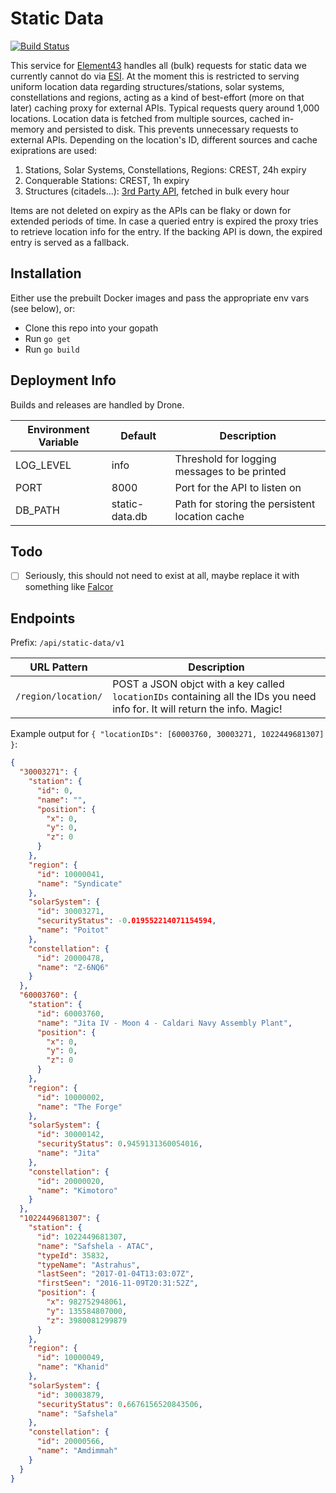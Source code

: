 # Static Data
[![Build Status](https://drone.element-43.com/api/badges/EVE-Tools/static-data/status.svg)](https://drone.element-43.com/EVE-Tools/static-data)

This service for [Element43](https://element-43.com) handles all (bulk) requests for static data we currently cannot do via [ESI](https://esi.tech.ccp.is/latest/). At the moment this is restricted to serving uniform location data regarding structures/stations, solar systems, constellations and regions, acting as a kind of best-effort (more on that later) caching proxy for external APIs. Typical requests query around 1,000 locations. Location data is fetched from multiple sources, cached in-memory and persisted to disk. This prevents unnecessary requests to external APIs. Depending on the location's ID, different sources and cache exiprations are used:

1. Stations, Solar Systems, Constellations, Regions: CREST, 24h expiry
2. Conquerable Stations: CREST, 1h expiry
3. Structures (citadels...): [3rd Party API](https://stop.hammerti.me.uk/citadelhunt/getstarted), fetched in bulk every hour

Items are not deleted on expiry as the APIs can be flaky or down for extended periods of time. In case a queried entry is expired the proxy tries to retrieve location info for the entry. If the backing API is down, the expired entry is served as a fallback.

## Installation
Either use the prebuilt Docker images and pass the appropriate env vars (see below), or:

* Clone this repo into your gopath
* Run `go get`
* Run `go build`


## Deployment Info
Builds and releases are handled by Drone.

Environment Variable | Default | Description
--- | --- | ---
LOG_LEVEL | info | Threshold for logging messages to be printed
PORT | 8000 | Port for the API to listen on
DB_PATH | static-data.db | Path for storing the persistent location cache

## Todo
- [ ] Seriously, this should not need to exist at all, maybe replace it with something like [Falcor](https://github.com/Netflix/falcor)

## Endpoints

Prefix: `/api/static-data/v1`

URL Pattern | Description
--- | ---
`/region/location/` | POST a JSON objct with a key called `locationIDs` containing all the IDs you need info for. It will return the info. Magic!

Example output for `{ "locationIDs": [60003760, 30003271, 1022449681307] }`:
```json
{
  "30003271": {
    "station": {
      "id": 0,
      "name": "",
      "position": {
        "x": 0,
        "y": 0,
        "z": 0
      }
    },
    "region": {
      "id": 10000041,
      "name": "Syndicate"
    },
    "solarSystem": {
      "id": 30003271,
      "securityStatus": -0.019552214071154594,
      "name": "Poitot"
    },
    "constellation": {
      "id": 20000478,
      "name": "Z-6NQ6"
    }
  },
  "60003760": {
    "station": {
      "id": 60003760,
      "name": "Jita IV - Moon 4 - Caldari Navy Assembly Plant",
      "position": {
        "x": 0,
        "y": 0,
        "z": 0
      }
    },
    "region": {
      "id": 10000002,
      "name": "The Forge"
    },
    "solarSystem": {
      "id": 30000142,
      "securityStatus": 0.9459131360054016,
      "name": "Jita"
    },
    "constellation": {
      "id": 20000020,
      "name": "Kimotoro"
    }
  },
  "1022449681307": {
    "station": {
      "id": 1022449681307,
      "name": "Safshela - АТАС",
      "typeId": 35832,
      "typeName": "Astrahus",
      "lastSeen": "2017-01-04T13:03:07Z",
      "firstSeen": "2016-11-09T20:31:52Z",
      "position": {
        "x": 982752948061,
        "y": 135584807000,
        "z": 3980081299879
      }
    },
    "region": {
      "id": 10000049,
      "name": "Khanid"
    },
    "solarSystem": {
      "id": 30003879,
      "securityStatus": 0.6676156520843506,
      "name": "Safshela"
    },
    "constellation": {
      "id": 20000566,
      "name": "Amdimmah"
    }
  }
}
```
